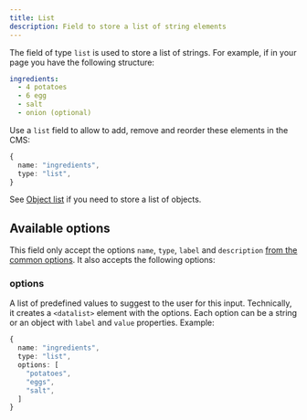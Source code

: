 ```yaml
---
title: List
description: Field to store a list of string elements
---
```


The field of type `list` is used to store a list of strings. For example, if in
your page you have the following structure:

```yml
ingredients:
  - 4 potatoes
  - 6 egg
  - salt
  - onion (optional)
```

Use a `list` field to allow to add, remove and reorder these elements in the
CMS:

```ts
{
  name: "ingredients",
  type: "list",
}
```

See [Object list](./object-list.md) if you need to store a list of objects.

## Available options

This field only accept the options `name`, `type`, `label` and `description`
[from the common options](./index.md#common-field-options). It also accepts the
following options:

### options

A list of predefined values to suggest to the user for this input. Technically,
it creates a `<datalist>` element with the options. Each option can be a string
or an object with `label` and `value` properties. Example:

```ts
{
  name: "ingredients",
  type: "list",
  options: [
    "potatoes",
    "eggs",
    "salt",
  ]
}
```
